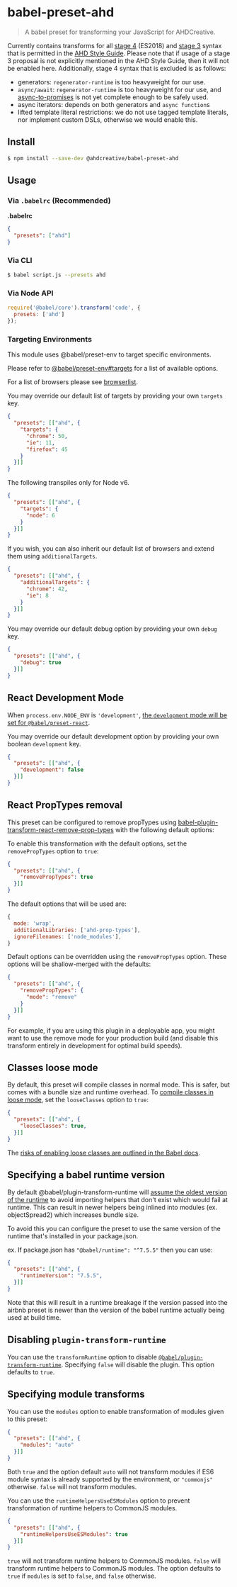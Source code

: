 # babel-preset-ahd

> A babel preset for transforming your JavaScript for AHDCreative.

Currently contains transforms for all [stage 4](https://tc39.github.io/ecma262/) (ES2018) and [stage 3](https://github.com/tc39/proposals#active-proposals) syntax that is permitted in the [AHD Style Guide](https://github.com/ahdcreative/javascript). Please note that if usage of a stage 3 proposal is not explicitly mentioned in the AHD Style Guide, then it will not be enabled here. Additionally, stage 4 syntax that is excluded is as follows:
- generators: `regenerator-runtime` is too heavyweight for our use.
- `async/await`: `regenerator-runtime` is too heavyweight for our use, and [async-to-promises](https://www.npmjs.com/package/babel-plugin-async-to-promises) is not yet complete enough to be safely used.
- async iterators: depends on both generators and `async function`s
- lifted template literal restrictions: we do not use tagged template literals, nor implement custom DSLs, otherwise we would enable this.

## Install

```sh
$ npm install --save-dev @ahdcreative/babel-preset-ahd
```

## Usage

### Via `.babelrc` (Recommended)

**.babelrc**

```json
{
  "presets": ["ahd"]
}
```

### Via CLI

```sh
$ babel script.js --presets ahd
```

### Via Node API

```javascript
require('@babel/core').transform('code', {
  presets: ['ahd']
});
```

### Targeting Environments

This module uses @babel/preset-env to target specific environments.

Please refer to [@babel/preset-env#targets](https://babeljs.io/docs/en/babel-preset-env#targets) for a list of available options.

For a list of browsers please see [browserlist](https://github.com/ai/browserslist).

You may override our default list of targets by providing your own `targets` key.

```json
{
  "presets": [["ahd", {
    "targets": {
      "chrome": 50,
      "ie": 11,
      "firefox": 45
    }
  }]]
}
```

The following transpiles only for Node v6.

```json
{
  "presets": [["ahd", {
    "targets": {
      "node": 6
    }
  }]]
}
```

If you wish, you can also inherit our default list of browsers and extend them using `additionalTargets`.

```json
{
  "presets": [["ahd", {
    "additionalTargets": {
      "chrome": 42,
      "ie": 8
    }
  }]]
}
```

You may override our default debug option by providing your own `debug` key.

```json
{
  "presets": [["ahd", {
    "debug": true
  }]]
}
```

## React Development Mode

When `process.env.NODE_ENV` is `'development'`, [the `development` mode will be set for `@babel/preset-react`](https://babeljs.io/docs/en/babel-preset-react#development).

You may override our default development option by providing your own boolean `development` key.

```json
{
  "presets": [["ahd", {
    "development": false
  }]]
}
```

## React PropTypes removal

This preset can be configured to remove propTypes using [babel-plugin-transform-react-remove-prop-types](https://github.com/oliviertassinari/babel-plugin-transform-react-remove-prop-types) with the following default options:


To enable this transformation with the default options, set the `removePropTypes` option to `true`:

```json
{
  "presets": [["ahd", {
    "removePropTypes": true
  }]]
}
```

The default options that will be used are:

```js
{
  mode: 'wrap',
  additionalLibraries: ['ahd-prop-types'],
  ignoreFilenames: ['node_modules'],
}
```

Default options can be overridden using the `removePropTypes` option. These options will be shallow-merged with the defaults:

```json
{
  "presets": [["ahd", {
    "removePropTypes": {
      "mode": "remove"
    }
  }]]
}
```

For example, if you are using this plugin in a deployable app, you might want to use the remove mode for your production build (and disable this transform entirely in development for optimal build speeds).

## Classes loose mode

By default, this preset will compile classes in normal mode. This is safer, but comes with a bundle size and runtime overhead. To [compile classes in loose mode](https://babeljs.io/docs/en/babel-plugin-transform-classes#loose), set the `looseClasses` option to `true`:

```json
{
  "presets": [["ahd", {
    "looseClasses": true,
  }]]
}
```

The [risks of enabling loose classes are outlined in the Babel docs](https://babeljs.io/docs/en/babel-plugin-transform-classes#loose).

## Specifying a babel runtime version

By default @babel/plugin-transform-runtime will [assume the oldest version of the runtime](https://github.com/babel/babel/blob/e6264a09921c60b8f18870d0a75678e4fa04f0f8/packages/babel-plugin-transform-runtime/src/index.js#L42) to avoid importing helpers that don't exist which would fail at runtime. This can result in newer helpers being inlined into modules (ex. objectSpread2) which increases bundle size.

To avoid this you can configure the preset to use the same version of the runtime that's installed in your package.json.

ex. If package.json has `"@babel/runtime": "^7.5.5"` then you can use:

```json
{
  "presets": [["ahd", {
    "runtimeVersion": "7.5.5",
  }]]
}
```

Note that this will result in a runtime breakage if the version passed into the airbnb preset is newer than the version of the babel runtime actually being used at build time.

## Disabling `plugin-transform-runtime`

You can use the `transformRuntime` option to disable [`@babel/plugin-transform-runtime`](https://babeljs.io/docs/en/babel-plugin-transform-runtime). Specifying `false` will disable the plugin. This option defaults to `true`.

## Specifying module transforms

You can use the `modules` option to enable transformation of modules given to this preset:

```json
{
  "presets": [["ahd", {
    "modules": "auto"
  }]]
}
```

Both `true` and the option default `auto` will not transform modules if ES6 module syntax is already supported by the environment, or `"commonjs"` otherwise. `false` will not transform modules.

You can use the `runtimeHelpersUseESModules` option to prevent transformation of runtime helpers to CommonJS modules.

```json
{
  "presets": [["ahd", {
    "runtimeHelpersUseESModules": true
  }]]
}
```

`true` will not transform runtime helpers to CommonJS modules. `false` will transform runtime helpers to CommonJS modules. The option defaults to `true` if `modules` is set to `false`, and `false` otherwise.